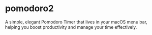 # pomodoro2
A simple, elegant Pomodoro Timer that lives in your macOS menu bar, helping you boost productivity and manage your time effectively.
